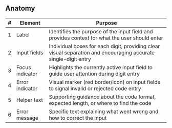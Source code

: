 ## Anatomy

| # | Element | Purpose |
|---|---------|---------|
| 1 | Label | Identifies the purpose of the input field and provides context for what the user should enter |
| 2 | Input fields | Individual boxes for each digit, providing clear visual separation and encouraging accurate single-digit entry |
| 3 | Focus indicator | Highlights the currently active input field to guide user attention during digit entry |
| 4 | Error indicator | Visual marker (red border/icon) on input fields to signal invalid or rejected code entry |
| 5 | Helper text | Supporting guidance about the code format, expected length, or where to find the code |
| 6 | Error message | Specific text explaining what went wrong and how to correct the input |